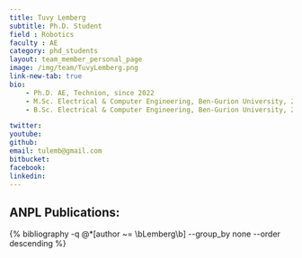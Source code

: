 ```yaml
---
title: Tuvy Lemberg
subtitle: Ph.D. Student
field : Robotics
faculty : AE
category: phd_students
layout: team_member_personal_page
image: /img/team/TuvyLemberg.png
link-new-tab: true
bio:
    - Ph.D. AE, Technion, since 2022
    - M.Sc. Electrical & Computer Engineering, Ben-Gurion University, 2018
    - B.Sc. Electrical & Computer Engineering, Ben-Gurion University, 2016

twitter: 
youtube: 
github: 
email: tulemb@gmail.com
bitbucket: 
facebook: 
linkedin: 
---
```


## ANPL Publications:

{% bibliography -q @*[author ~= \bLemberg\b] --group_by none --order descending %}

